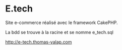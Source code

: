 E.tech
======

Site e-commerce réalisé avec le framework CakePHP.

La bdd se trouve à la racine et se nomme e_tech.sql

http://e-tech.thomas-yalap.com
